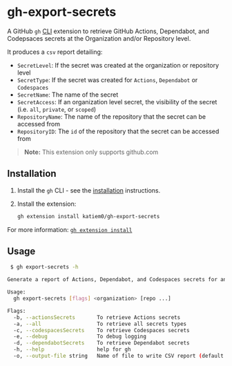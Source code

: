 # gh-export-secrets

A GitHub `gh` [CLI](https://cli.github.com/) extension to retrieve GitHub Actions, Dependabot, and Codepsaces secrets at the Organization and/or Repository level.

It produces a `csv` report detailing:

- `SecretLevel`: If the secret was created at the organization or repository level
- `SecretType`: If the secret was created for `Actions`, `Dependabot` or `Codespaces`
- `SecretName`: The name of the secret
- `SecretAccess`: If an organization level secret, the visibility of the secret (i.e. `all`, `private`, or `scoped`)
- `RepositoryName`: The name of the repository that the secret can be accessed from 
- `RepositoryID`: The `id` of the repository that the secret can be accessed from

> **Note:** 
> This extension only supports github.com 

## Installation

1. Install the `gh` CLI - see the [installation](https://github.com/cli/cli#installation) instructions.

2. Install the extension:

    ```sh
    gh extension install katiem0/gh-export-secrets
    ```

For more information: [`gh extension install`](https://cli.github.com/manual/gh_extension_install)

## Usage

```sh
 $ gh export-secrets -h

Generate a report of Actions, Dependabot, and Codespaces secrets for an organization and/or repositories.

Usage:
  gh export-secrets [flags] <organization> [repo ...] 

Flags:
  -b, --actionsSecrets       To retrieve Actions secrets
  -a, --all                  To retrieve all secrets types
  -c, --codespacesSecrets    To retrieve Codespaces secrets
  -e, --debug                To debug logging
  -d, --dependabotSecrets    To retrieve Dependabot secrets
  -h, --help                 help for gh
  -o, --output-file string   Name of file to write CSV report (default "report-20230404120355.csv")
```
